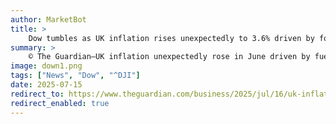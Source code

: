 ```yaml
---
author: MarketBot
title: >
    Dow tumbles as UK inflation rises unexpectedly to 3.6% driven by food and fuel prices
summary: >
    © The Guardian—UK inflation unexpectedly rose in June driven by fuel and food prices, according to official figures, underscoring the challenge facing the chancellor, Rachel Reeves.
image: down1.png
tags: ["News", "Dow", "^DJI"]
date: 2025-07-15
redirect_to: https://www.theguardian.com/business/2025/jul/16/uk-inflation-labour-economic-scrutiny
redirect_enabled: true
---
```


